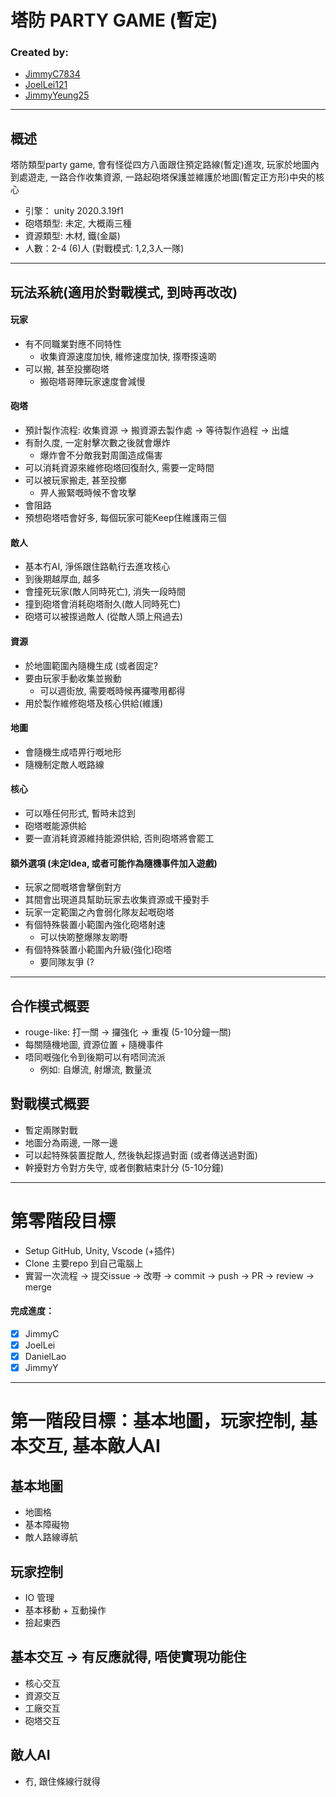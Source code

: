 # 塔防 PARTY GAME (暫定)
### Created by:
- [JimmyC7834](https://github.com/JimmyC7834)
- [JoelLei121](https://github.com/JoelLei121)
- [JimmyYeung25](https://github.com/JimmyYeung25)
---
## 概述
塔防類型party game, 會有怪從四方八面跟住預定路線(暫定)進攻,
玩家於地圖內到處遊走, 一路合作收集資源, 一路起砲塔保護並維護於地圖(暫定正方形)中央的核心

- 引擎： unity 2020.3.19f1
- 砲塔類型: 未定, 大概兩三種
- 資源類型: 木材, 鐵(金屬)
- 人數：2-4 (6)人 (對戰模式: 1,2,3人一隊)
---

## 玩法系統(適用於對戰模式, 到時再改改)
#### 玩家
- 有不同職業對應不同特性
    - 收集資源速度加快, 維修速度加快, 揼嘢揼遠啲
- 可以搬, 甚至投擲砲塔
    - 搬砲塔哥陣玩家速度會減慢

#### 砲塔
- 預計製作流程: 收集資源 -> 搬資源去製作處 -> 等待製作過程 -> 出爐
- 有耐久度, 一定射擊次數之後就會爆炸
    - 爆炸會不分敵我對周圍造成傷害
- 可以消耗資源來維修砲塔回復耐久, 需要一定時間
- 可以被玩家搬走, 甚至投擲
    - 畀人搬緊嘅時候不會攻擊
- 會阻路
- 預想砲塔唔會好多, 每個玩家可能Keep住維護兩三個

#### 敵人
- 基本冇AI, 淨係跟住路軌行去進攻核心
- 到後期越厚血, 越多
- 會撞死玩家(敵人同時死亡), 消失一段時間
- 撞到砲塔會消耗砲塔耐久(敵人同時死亡)
- 砲塔可以被揼過敵人 (從敵人頭上飛過去)

#### 資源
- 於地圖範圍內隨機生成 (或者固定?
- 要由玩家手動收集並搬動
    - 可以週街放, 需要嘅時候再攞嚟用都得
- 用於製作維修砲塔及核心供給(維護)

#### 地圖
- 會隨機生成唔畀行嘅地形
- 隨機制定敵人嘅路線

#### 核心
- 可以喺任何形式, 暫時未諗到
- 砲塔嘅能源供給
- 要一直消耗資源維持能源供給, 否則砲塔將會罷工

#### 額外選項 (未定Idea, 或者可能作為隨機事件加入遊戲)
- 玩家之間嘅塔會擊倒對方
- 其間會出現道具幫助玩家去收集資源或干擾對手
- 玩家一定範圍之內會弱化隊友起嘅砲塔
- 有個特殊裝置小範圍內強化砲塔射速
    - 可以快啲整爆隊友啲嘢
- 有個特殊裝置小範圍內升級(強化)砲塔
    - 要同隊友爭 (?
---

## 合作模式概要
- rouge-like: 打一關 -> 攞強化 -> 重複 (5-10分鐘一關)
- 每關隨機地圖, 資源位置 + 隨機事件
- 唔同嘅強化令到後期可以有唔同流派
    - 例如: 自爆流, 射爆流, 數量流

## 對戰模式概要
- 暫定兩隊對戰
- 地圖分為兩邊, 一隊一邊
- 可以起特殊裝置捉敵人, 然後執起揼過對面 (或者傳送過對面)
- 幹擾對方令對方失守, 或者倒數結束計分 (5-10分鐘)
---

# 第零階段目標
- Setup GitHub, Unity, Vscode (+插件)
- Clone 主要repo 到自己電腦上
- 實習一次流程 -> 提交issue -> 改嘢 -> commit -> push -> PR -> review -> merge

#### 完成進度：

- [x] JimmyC
- [x] JoelLei
- [x] DanielLao
- [x] JimmyY

---
# 第一階段目標：基本地圖，玩家控制, 基本交互, 基本敵人AI
## 基本地圖
- 地圖格
- 基本障礙物
- 敵人路線導航

## 玩家控制
- IO 管理
- 基本移動 + 互動操作
- 撿起東西

## 基本交互 -> 有反應就得, 唔使實現功能住
- 核心交互
- 資源交互
- 工廠交互
- 砲塔交互

## 敵人AI
- 冇, 跟住條線行就得